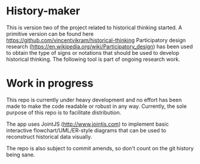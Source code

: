 # History-maker
This is version two of the project related to historical thinking 
started. A primitive version can be found here 
https://github.com/vincentvikram/historical-thinking
Participatory design research 
(https://en.wikipedia.org/wiki/Participatory_design) has been used 
to obtain the type of signs or notations that should be used to 
develop historical thinking. The following tool is part of ongoing 
research work.

# Work in progress
This repo is currently under heavy development and no effort has been made to
make the code readable or robust in any way. Currently, the sole purpose of
this repo is to facilitate distribution.

The app uses JointJS (http://www.jointjs.com) to implement basic interactive
flowchart/UML/ER-style diagrams that can be used to reconstruct historical data
visually.

The repo is also subject to commit amends, so don't count on the git history
being sane.
